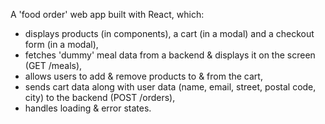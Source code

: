 A 'food order' web app built with React, which:
- displays products (in components), a cart (in a modal) and a checkout form (in a modal),
- fetches 'dummy' meal data from a backend & displays it on the screen (GET /meals),
- allows users to add & remove products to & from the cart,
- sends cart data along with user data (name, email, street, postal code, city) to the backend (POST /orders),
- handles loading & error states.
